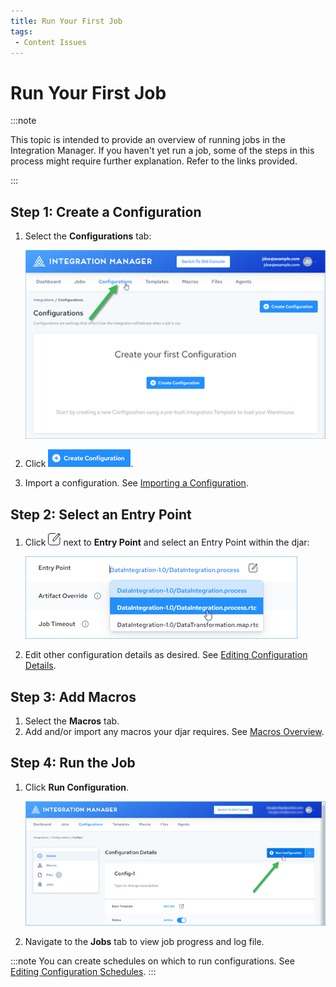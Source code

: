 ```yaml
---
title: Run Your First Job
tags:
 - Content Issues
---
```


# Run Your First Job

:::note

This topic is intended to provide an overview of running jobs in the Integration Manager. If you haven't yet run a job, some of the steps in this process might require further explanation. Refer to the links provided.

:::

## Step 1: Create a Configuration

1. Select the **Configurations** tab:

   ![Configurations Tab](/img/Configurations-Tab.png)

2. Click ![Create Configuration Button](/img/icons/Create-Configuration-Button.png).
3. Import a configuration. See [Importing a Configuration](../configurations/creating-configurations#importing-a-configuration).

## Step 2: Select an Entry Point

1. Click ![the edit icon](/img/icons/edit-icon.png) next to **Entry Point** and select an Entry Point within the djar:
   
   ![Entry Point](/img/Entry-Point.png)

2. Edit other configuration details as desired. See [Editing Configuration Details](../configurations/editing-configuration-details).
    
## Step 3: Add Macros

1. Select the **Macros** tab.
2. Add and/or import any macros your djar requires. See [Macros Overview](../macros/macros-overview).

## Step 4: Run the Job

1. Click **Run&nbsp;Configuration**.

   ![Run Configuration](/img/Configuration-Run2.png)

2. Navigate to the **Jobs** tab to view job progress and log file.

:::note
   You can create schedules on which to run configurations. See [Editing Configuration Schedules](../configurations/editing-configuration-schedules).
:::